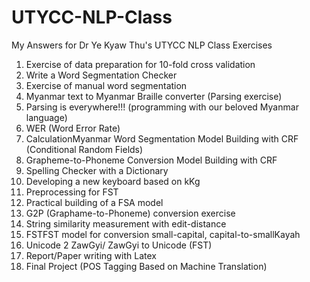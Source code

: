 # UTYCC-NLP-Class
My Answers for Dr Ye Kyaw Thu's UTYCC NLP Class Exercises

1. Exercise of data preparation for 10-fold cross validation
2. Write a Word Segmentation Checker
3. Exercise of manual word segmentation
4. Myanmar text to Myanmar Braille converter (Parsing exercise)
5. Parsing is everywhere!!! (programming with our beloved Myanmar language)
6. WER (Word Error Rate)
7. CalculationMyanmar Word Segmentation Model Building with CRF (Conditional Random Fields)
8. Grapheme-to-Phoneme Conversion Model Building with CRF
9. Spelling Checker with a Dictionary
10. Developing a new keyboard based on kKg
11. Preprocessing for FST
12. Practical building of a FSA model
13. G2P (Graphame-to-Phoneme) conversion exercise
14. String similarity measurement with edit-distance
15. FSTFST model for conversion small-capital, capital-to-smallKayah
16. Unicode 2 ZawGyi/ ZawGyi to Unicode (FST)
17. Report/Paper writing with Latex 
18. Final Project (POS Tagging Based on Machine Translation)
